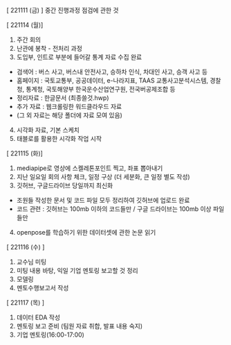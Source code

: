 [ 221111 (금) ]
중간 진행과정 점검에 관한 것

[ 221114 (월)]
1. 주간 회의
2. 난관에 봉착 - 전처리 과정
3. 도입부, 인트로 부분에 들어갈 통계 자료 수집 완료
- 검색어 : 버스 사고,  버스내 안전사고, 승하차 인식, 차대인 사고, 승객 사고 등
- 홈페이지 : 국토교통부, 공공데이터, e-나라지표, TAAS 교통사고분석시스템, 경찰청, 통계청, 국토해양부
한국운수산업연구원, 전국버공제조합 등
- 정리자료 : 한글문서 (최종쓸것.hwp)
- 추가 자료 : 웹크롤링한 워드클라우드 자료
- (그 외 자료는 해당 폴더에 자료 모여 있음)
4. 시각화 자료, 기본 스케치
5. 태블로를 활용한 시각화 작업 시작

[ 221115 (화)] 
1. mediapipe로 영상에 스켈레톤포인트 찍고, 좌표 뽑아내기
2. 지난 일요일 회의 사항 체크, 일정 구상 (더 세분화, 큰 일정 별도 작성)
3. 깃허브, 구글드라이브 당일까지 최신화
- 조원들 작성한 문서 및 코드 파일 모두 정리하여 깃허브에 업로드 완료
- 코드 관련 :  깃허브는 100mb 이하의 코드들만 / 구글 드라이브는 100mb 이상 파일들만
4. openpose를 학습하기 위한 데이터셋에 관한 논문 읽기

[ 221116 (수) ]
1. 교수님 미팅
2. 미팅 내용 바탕, 익일 기업 멘토링 보고할 것 정리
3. 모델링 
4. 멘토수행보고서 작성

[ 221117 (목) ]
1. 데이터 EDA 작성
2. 멘토링 보고 준비 (팀원 자료 취합, 발표 내용 숙지)
3. 기업 멘토링(16:00-17:00)
